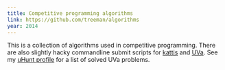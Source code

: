 ```yaml
---
title: Competitive programming algorithms
link: https://github.com/treeman/algorithms
year: 2014
---
```


This is a collection of algorithms used in competitive programming. There are also slightly hacky commandline submit scripts for [kattis][] and [UVa][]. See my [uHunt profile][uHunt] for a list of solved UVa problems.

[kattis]: https://open.kattis.com/ "kattis"
[UVa]: http://uva.onlinejudge.org/ "UVa"
[uHunt]: https://uhunt.onlinejudge.org/id/115705 "My uHunt prifle"

